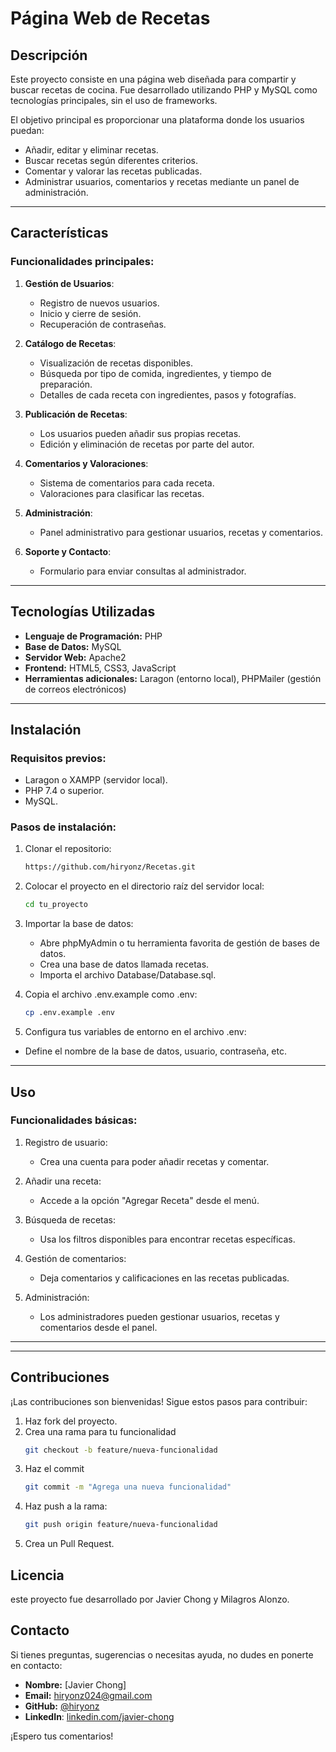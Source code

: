 # Página Web de Recetas


## Descripción
Este proyecto consiste en una página web diseñada para compartir y buscar recetas de cocina. Fue desarrollado utilizando PHP y MySQL como tecnologías principales, sin el uso de frameworks. 

El objetivo principal es proporcionar una plataforma donde los usuarios puedan:
- Añadir, editar y eliminar recetas.
- Buscar recetas según diferentes criterios.
- Comentar y valorar las recetas publicadas.
- Administrar usuarios, comentarios y recetas mediante un panel de administración.

---

## Características

### Funcionalidades principales:
1. **Gestión de Usuarios**:
   - Registro de nuevos usuarios.
   - Inicio y cierre de sesión.
   - Recuperación de contraseñas.

2. **Catálogo de Recetas**:
   - Visualización de recetas disponibles.
   - Búsqueda por tipo de comida, ingredientes, y tiempo de preparación.
   - Detalles de cada receta con ingredientes, pasos y fotografías.

3. **Publicación de Recetas**:
   - Los usuarios pueden añadir sus propias recetas.
   - Edición y eliminación de recetas por parte del autor.

4. **Comentarios y Valoraciones**:
   - Sistema de comentarios para cada receta.
   - Valoraciones para clasificar las recetas.

5. **Administración**:
   - Panel administrativo para gestionar usuarios, recetas y comentarios.

6. **Soporte y Contacto**:
   - Formulario para enviar consultas al administrador.

---

## Tecnologías Utilizadas

- **Lenguaje de Programación:** PHP
- **Base de Datos:** MySQL
- **Servidor Web:** Apache2
- **Frontend:** HTML5, CSS3, JavaScript
- **Herramientas adicionales:** Laragon (entorno local), PHPMailer (gestión de correos electrónicos)

---

## Instalación

### Requisitos previos:
- Laragon o XAMPP (servidor local).
- PHP 7.4 o superior.
- MySQL.

### Pasos de instalación:
1. Clonar el repositorio:
   ```bash
   https://github.com/hiryonz/Recetas.git
   

2. Colocar el proyecto en el directorio raíz del servidor local:
    ```bash
    cd tu_proyecto

3. Importar la base de datos:

    - Abre phpMyAdmin o tu herramienta favorita de gestión de bases de datos.
    - Crea una base de datos llamada recetas.
    - Importa el archivo Database/Database.sql.
   
4. Copia el archivo .env.example como .env:
   ```bash
   cp .env.example .env

5. Configura tus variables de entorno en el archivo .env:
- Define el nombre de la base de datos, usuario, contraseña, etc.

---

## Uso
### Funcionalidades básicas:

1. Registro de usuario:
   - Crea una cuenta para poder añadir recetas y comentar.

2. Añadir una receta:
   - Accede a la opción "Agregar Receta" desde el menú.
   
3. Búsqueda de recetas:
   - Usa los filtros disponibles para encontrar recetas específicas.

4. Gestión de comentarios:
   - Deja comentarios y calificaciones en las recetas publicadas.

5. Administración:
   - Los administradores pueden gestionar usuarios, recetas y comentarios desde el panel.

---

---

## Contribuciones
¡Las contribuciones son bienvenidas! Sigue estos pasos para contribuir:

1. Haz fork del proyecto.
2. Crea una rama para tu funcionalidad
   ``` bash
   git checkout -b feature/nueva-funcionalidad
3. Haz el commit
   ``` bash
   git commit -m "Agrega una nueva funcionalidad"
4. Haz push a la rama:
   ``` bash
   git push origin feature/nueva-funcionalidad
5. Crea un Pull Request.



## Licencia
este proyecto fue desarrollado por Javier Chong y Milagros Alonzo.


## Contacto

Si tienes preguntas, sugerencias o necesitas ayuda, no dudes en ponerte en contacto:

- **Nombre:** [Javier Chong]
- **Email:** [hiryonz024@gmail.com](mailto:hiryonz024@gmail.com)
- **GitHub:** [@hiryonz](https://github.com/hiryonz)
- **LinkedIn**: [linkedin.com/javier-chong](https://www.linkedin.com/in/javier-chong-98a73b277/)

¡Espero tus comentarios!


